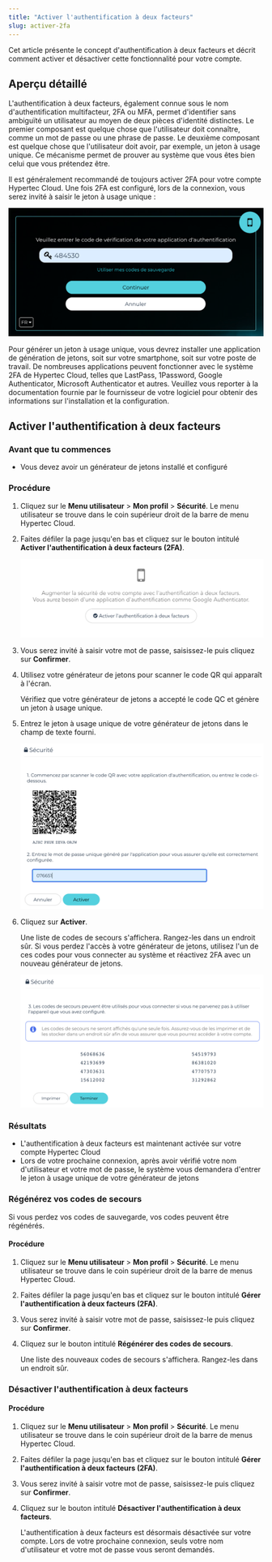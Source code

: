 ```yaml
---
title: "Activer l'authentification à deux facteurs"
slug: activer-2fa
---
```



Cet article présente le concept d'authentification à deux facteurs et décrit comment activer et désactiver cette fonctionnalité pour votre compte.

## Aperçu détaillé

L'authentification à deux facteurs, également connue sous le nom d'authentification multifacteur, 2FA ou MFA, permet d'identifier sans ambiguïté un utilisateur au moyen de deux pièces d'identité distinctes. Le premier composant est quelque chose que l'utilisateur doit connaître, comme un mot de passe ou une phrase de passe. Le deuxième composant est quelque chose que l'utilisateur doit avoir, par exemple, un jeton à usage unique. Ce mécanisme permet de prouver au système que vous êtes bien celui que vous prétendez être.

Il est généralement recommandé de toujours activer 2FA pour votre compte Hypertec Cloud. Une fois 2FA est configuré, lors de la connexion, vous serez invité à saisir le jeton à usage unique :

![Capture d'écran de la page de connexion Hypertec Cloud demandant un jeton à usage unique](/assets/enable-2fa-login-fr.png)

Pour générer un jeton à usage unique, vous devrez installer une application de génération de jetons, soit sur votre smartphone, soit sur votre poste de travail. De nombreuses applications peuvent fonctionner avec le système 2FA de Hypertec Cloud, telles que LastPass, 1Password, Google Authenticator, Microsoft Authenticator et autres. Veuillez vous reporter à la documentation fournie par le fournisseur de votre logiciel pour obtenir des informations sur l'installation et la configuration.

## Activer l'authentification à deux facteurs

### Avant que tu commences

- Vous devez avoir un générateur de jetons installé et configuré

### Procédure

1. Cliquez sur le **Menu utilisateur** \> **Mon profil** \> **Sécurité**. Le menu utilisateur se trouve dans le coin supérieur droit de la barre de menu Hypertec Cloud.

2. Faites défiler la page jusqu'en bas et cliquez sur le bouton intitulé **Activer l'authentification à deux facteurs \(2FA\)**.

     ![Capture d'écran de la page Sécurité, centrée sur le bouton Activer l'authentification à deux facteurs](/assets/enable-2fa-enablebutton-fr.png)

3. Vous serez invité à saisir votre mot de passe, saisissez-le puis cliquez sur **Confirmer**.

4. Utilisez votre générateur de jetons pour scanner le code QR qui apparaît à l'écran.

     Vérifiez que votre générateur de jetons a accepté le code QC et génère un jeton à usage unique.

5. Entrez le jeton à usage unique de votre générateur de jetons dans le champ de texte fourni.

     ![Capture d'écran de la page Sécurité, centrée sur le code QR et la saisie du jeton](/assets/enable-2fa-qrcode-fr.png)

6. Cliquez sur **Activer**.

     Une liste de codes de secours s'affichera. Rangez-les dans un endroit sûr. Si vous perdez l'accès à votre générateur de jetons, utilisez l'un de ces codes pour vous connecter au système et réactivez 2FA avec un nouveau générateur de jetons.

     ![Capture d'écran de la page Sécurité, centrée sur les codes de secours](/assets/enable-2fa-codes-fr.png)


### Résultats

- L'authentification à deux facteurs est maintenant activée sur votre compte Hypertec Cloud
- Lors de votre prochaine connexion, après avoir vérifié votre nom d'utilisateur et votre mot de passe, le système vous demandera d'entrer le jeton à usage unique de votre générateur de jetons

### Régénérez vos codes de secours

Si vous perdez vos codes de sauvegarde, vos codes peuvent être régénérés.

#### Procédure

1. Cliquez sur le **Menu utilisateur** \> **Mon profil** \> **Sécurité**. Le menu utilisateur se trouve dans le coin supérieur droit de la barre de menus Hypertec Cloud.

2. Faites défiler la page jusqu'en bas et cliquez sur le bouton intitulé **Gérer l'authentification à deux facteurs \(2FA\)**.

3. Vous serez invité à saisir votre mot de passe, saisissez-le puis cliquez sur **Confirmer**.

4. Cliquez sur le bouton intitulé **Régénérer des codes de secours**.

     Une liste des nouveaux codes de secours s'affichera. Rangez-les dans un endroit sûr.


### Désactiver l'authentification à deux facteurs

#### Procédure

1. Cliquez sur le **Menu utilisateur** \> **Mon profil** \> **Sécurité**. Le menu utilisateur se trouve dans le coin supérieur droit de la barre de menus Hypertec Cloud.

2. Faites défiler la page jusqu'en bas et cliquez sur le bouton intitulé **Gérer l'authentification à deux facteurs \(2FA\)**.

3. Vous serez invité à saisir votre mot de passe, saisissez-le puis cliquez sur **Confirmer**.

4. Cliquez sur le bouton intitulé **Désactiver l'authentification à deux facteurs**.

     L'authentification à deux facteurs est désormais désactivée sur votre compte. Lors de votre prochaine connexion, seuls votre nom d'utilisateur et votre mot de passe vous seront demandés.


